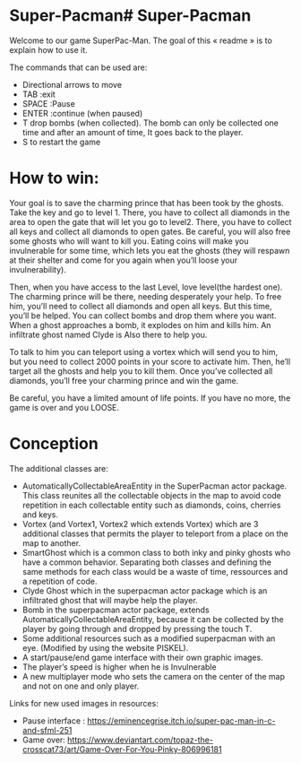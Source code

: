 # Super-Pacman# Super-Pacman

Welcome to our game SuperPac-Man. The goal of this « readme » is to explain how to use it.

The commands that can be used are:
- Directional arrows to move
- TAB :exit
- SPACE :Pause 
- ENTER :continue (when paused)
- T drop bombs (when collected). The bomb can only be collected one time and after an amount of time, It goes back to the player.
- S to restart the game


# How to win:

Your goal is to save the charming prince that has been took by the ghosts. Take the key and go to level 1. There, you have to collect all diamonds in the area to open the gate that will let you go to level2. There, you have to collect all keys and collect all diamonds to open gates. Be careful, you will also free some ghosts who will want to kill you. Eating coins will make you invulnerable for some time, which lets you eat the ghosts (they will respawn at their shelter and come for you again when you’ll loose your invulnerability).

Then, when you have access to the last Level, love level(the hardest one). The charming prince will be there, needing desperately your help. To free him, you’ll need to collect all diamonds and open all keys. But this time, you’ll be helped.
You can collect bombs and drop them where you want. When a ghost approaches a bomb, it explodes on him and kills him. An infiltrate ghost named Clyde is Also there to help you.

To talk to him you can teleport using a vortex which will send you to him, but you need to collect 2000 points in your score to activate him. Then, he’ll target all the ghosts and help you to kill them. Once you’ve collected all diamonds, you’ll free your charming prince and win the game.

Be careful, you have a limited amount of life points. If you have no more, the game is over and you LOOSE.


# Conception

The additional classes are:

- AutomaticallyCollectableAreaEntity in the SuperPacman actor package. This class reunites all the collectable objects in the map to avoid code repetition in each collectable entity such as diamonds, coins, cherries and keys. 
- Vortex (and Vortex1, Vortex2 which extends Vortex) which are 3 additional classes that permits the player to teleport from a place on the map to another.
- SmartGhost which is a common class to both inky and pinky ghosts who have a common behavior. Separating both classes and defining the same methods for each class would be a waste of time, ressources and a repetition of code.
- Clyde Ghost which in the superpacman actor package which is an infiltrated ghost that will maybe help the player.
- Bomb in the superpacman actor package, extends AutomaticallyCollectableAreaEntity, because it can be collected by the player by going through and dropped by pressing the touch T.
- Some additional resources such as a modified superpacman with an eye. (Modified by using the website PISKEL).
- A start/pause/end game interface with their own graphic images.
- The player’s speed is higher when he is Invulnerable
- A new multiplayer mode who sets the camera on the center of the map and not on one and only player.

Links for new used images in resources:
- Pause interface : https://eminencegrise.itch.io/super-pac-man-in-c-and-sfml-251
- Game over: https://www.deviantart.com/topaz-the-crosscat73/art/Game-Over-For-You-Pinky-806996181